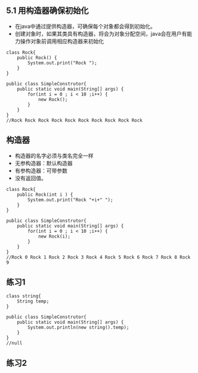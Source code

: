 ## 5.1 用构造器确保初始化
* 在java中通过提供构造器，可确保每个对象都会得到初始化。
* 创建对象时，如果其类具有构造器，将会为对象分配空间，java会在用户有能力操作对象前调用相应构造器来初始化
```
class Rock{
	public Rock() {
		System.out.print("Rock ");
	}
}

public class SimpleConstrutor{
	public static void main(String[] args) {
		for(int i = 0 ; i < 10 ;i++) {
			new Rock();
		}
	}
}
//Rock Rock Rock Rock Rock Rock Rock Rock Rock Rock 
```
## 构造器
* 构造器的名字必须与类名完全一样
* 无参构造器：默认构造器
* 有参构造器：可带参数
* 没有返回值。
```
class Rock{
	public Rock(int i ) {
		System.out.print("Rock "+i+" ");
	}
}

public class SimpleConstrutor{
	public static void main(String[] args) {
		for(int i = 0 ; i < 10 ;i++) {
			new Rock(i);
		}
	}
}
//Rock 0 Rock 1 Rock 2 Rock 3 Rock 4 Rock 5 Rock 6 Rock 7 Rock 8 Rock 9 
```


## 练习1
```
class string{
	String temp;
}

public class SimpleConstrutor{
	public static void main(String[] args) {
		System.out.println(new string().temp);
	}
}
//null
```


## 练习2
